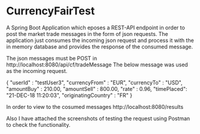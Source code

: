 # CurrencyFairTest
A Spring Boot Application which eposes a REST-API endpoint in order to post the market trade messages in the form of json requests. The application just consumes the incoming json request and process it with the in memory database and provides the response of the consumed message.

The json messages must be POST in http://localhost:8080/api/cf/tradeMessage 
The below message was used as the incoming request.

{
   "userId" : "testUser3",
   "currencyFrom" : "EUR",
   "currencyTo" : "USD",
   "amountBuy" : 210.00,
   "amountSell" : 800.00,
   "rate" : 0.96,
   "timePlaced": "21-DEC-18 11:20:03",
   "originatingCountry" : "FR"
}

In order to view to the cosumed messages http://localhost:8080/results

Also I have attached the screenshots of testing the request using Postman to check the functionality.
